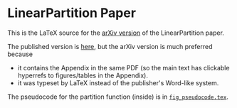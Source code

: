 # LinearPartition Paper

This is the LaTeX source for the [arXiv version](https://arxiv.org/abs/1912.13190) of the LinearPartition paper.

The published version is [here](https://academic.oup.com/bioinformatics/article/36/Supplement_1/i258/5870487), but the arXiv version is much preferred because 

- it contains the Appendix in the same PDF (so  the main text has clickable hyperrefs to figures/tables in the Appendix).
- it was typeset by LaTeX instead of the publisher's Word-like system.

The pseudocode for the partition function (inside) is in [`fig_pseudocode.tex`](fig_pseudocode.tex).